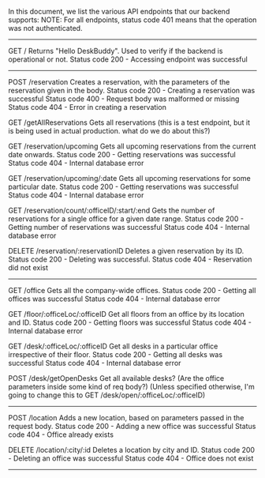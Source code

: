 In this document, we list the various API endpoints that our backend supports:
NOTE: For all endpoints, status code 401 means that the operation was not authenticated.

------------------------------------------------------------------------------------

GET /
Returns "Hello DeskBuddy". Used to verify if the backend is operational or not.
Status code 200 - Accessing endpoint was successful

------------------------------------------------------------------------------------

POST /reservation
Creates a reservation, with the parameters of the reservation given in the body.
Status code 200 - Creating a reservation was successful
Status code 400 - Request body was malformed or missing
Status code 404 - Error in creating a reservation

GET /getAllReservations
Gets all reservations (this is a test endpoint, but it is being used in actual production. what do we do about this?)

GET /reservation/upcoming
Gets all upcoming reservations from the current date onwards.
Status code 200 - Getting reservations was successful
Status code 404 - Internal database error

GET /reservation/upcoming/:date
Gets all upcoming reservations for some particular date.
Status code 200 - Getting reservations was successful
Status code 404 - Internal database error

GET /reservation/count/:officeID/:start/:end
Gets the number of reservations for a single office for a given date range.
Status code 200 - Getting number of reservations was successful
Status code 404 - Internal database error

DELETE /reservation/:reservationID
Deletes a given reservation by its ID.
Status code 200 - Deleting was successful.
Status code 404 - Reservation did not exist

------------------------------------------------------------------------------------

GET /office
Gets all the company-wide offices.
Status code 200 - Getting all offices was successful
Status code 404 - Internal database error

GET /floor/:officeLoc/:officeID
Get all floors from an office by its location and ID.
Status code 200 - Getting floors was successful
Status code 404 - Internal database error

GET /desk/:officeLoc/:officeID
Get all desks in a particular office irrespective of their floor.
Status code 200 - Getting all desks was successful
Status code 404 - Internal database error

POST /desk/getOpenDesks
Get all available desks? (Are the office parameters inside some kind of req body?)
(Unless specified otherwise, I'm going to change this to GET /desk/open/:officeLoc/:officeID)

------------------------------------------------------------------------------------

POST /location
Adds a new location, based on parameters passed in the request body.
Status code 200 - Adding a new office was successful
Status code 404 - Office already exists

DELETE /location/:city/:id
Deletes a location by city and ID.
Status code 200 - Deleting an office was successful
Status code 404 - Office does not exist

------------------------------------------------------------------------------------